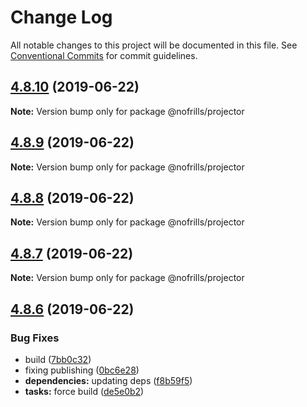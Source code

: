 # Change Log

All notable changes to this project will be documented in this file.
See [Conventional Commits](https://conventionalcommits.org) for commit guidelines.

## [4.8.10](https://github.com/nativecode-dev/nofrills/compare/@nofrills/projector@4.8.7...@nofrills/projector@4.8.10) (2019-06-22)

**Note:** Version bump only for package @nofrills/projector





## [4.8.9](https://github.com/nativecode-dev/nofrills/compare/@nofrills/projector@4.8.8...@nofrills/projector@4.8.9) (2019-06-22)

**Note:** Version bump only for package @nofrills/projector





## [4.8.8](https://github.com/nativecode-dev/nofrills/compare/@nofrills/projector@4.8.7...@nofrills/projector@4.8.8) (2019-06-22)

**Note:** Version bump only for package @nofrills/projector





## [4.8.7](https://github.com/nativecode-dev/nofrills/compare/@nofrills/projector@4.8.6...@nofrills/projector@4.8.7) (2019-06-22)

**Note:** Version bump only for package @nofrills/projector





## [4.8.6](https://github.com/nativecode-dev/nofrills/compare/@nofrills/projector@4.8.5...@nofrills/projector@4.8.6) (2019-06-22)


### Bug Fixes

* build ([7bb0c32](https://github.com/nativecode-dev/nofrills/commit/7bb0c32))
* fixing publishing ([0bc6e28](https://github.com/nativecode-dev/nofrills/commit/0bc6e28))
* **dependencies:** updating deps ([f8b59f5](https://github.com/nativecode-dev/nofrills/commit/f8b59f5))
* **tasks:** force build ([de5e0b2](https://github.com/nativecode-dev/nofrills/commit/de5e0b2))
